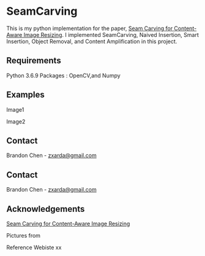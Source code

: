 # SeamCarving
This is my python implementation for the paper, [Seam Carving for Content-Aware Image Resizing](http://graphics.cs.cmu.edu/courses/15-463/2007_fall/hw/proj2/imret.pdf). I implemented SeamCarving, Naived Insertion, Smart Insertion, Object Removal, and Content Amplification in this project.


## Requirements
Python 3.6.9
Packages : OpenCV,and Numpy

## Examples 

Image1

Image2

## Contact
Brandon Chen - zxarda@gmail.com


<!-- CONTACT -->
## Contact
Brandon Chen - zxarda@gmail.com

<!-- ACKNOWLEDGEMENTS -->
## Acknowledgements
[Seam Carving for Content-Aware Image Resizing](http://graphics.cs.cmu.edu/courses/15-463/2007_fall/hw/proj2/imret.pdf)

Pictures from 

Reference Webiste 
xx

